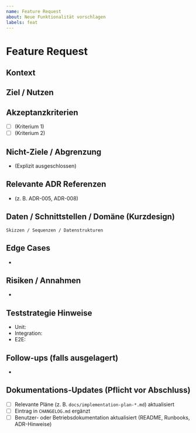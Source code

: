 ```yaml
---
name: Feature Request
about: Neue Funktionalität vorschlagen
labels: feat
---
```


# Feature Request

## Kontext
<!-- Kurzbeschreibung des Problems oder der Gelegenheit -->

## Ziel / Nutzen
<!-- Welchen Mehrwert schafft das Feature? -->

## Akzeptanzkriterien

- [ ] (Kriterium 1)
- [ ] (Kriterium 2)

## Nicht-Ziele / Abgrenzung

- (Explizit ausgeschlossen)

## Relevante ADR Referenzen

- (z. B. ADR-005, ADR-008)

## Daten / Schnittstellen / Domäne (Kurzdesign)

```text
Skizzen / Sequenzen / Datenstrukturen
```

## Edge Cases

-

## Risiken / Annahmen

-

## Teststrategie Hinweise

- Unit:
- Integration:
- E2E:

## Follow-ups (falls ausgelagert)

-

## Dokumentations-Updates (Pflicht vor Abschluss)

- [ ] Relevante Pläne (z. B. `docs/implementation-plan-*.md`) aktualisiert
- [ ] Eintrag in `CHANGELOG.md` ergänzt
- [ ] Benutzer- oder Betriebsdokumentation aktualisiert (README, Runbooks, ADR-Hinweise)

<!-- Pflicht: Issue vor Umsetzung verfeinern, unklare Punkte klären -->
